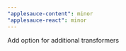 ```yaml
---
"applesauce-content": minor
"applesauce-react": minor
---
```


Add option for additional transformers
